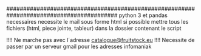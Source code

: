 #########################################################################################
python 3 et pandas necessaires
necessite le mail sous forme html
si possible mettre tous les fichiers (html, piece jointe, tableur) dans la dossier contenant le script

!!!! Ne marche pas avec l´adresse catalogue@fruitstock.eu
!!!! Necessite de passer par un serveur gmail pour les adresses infomaniak
